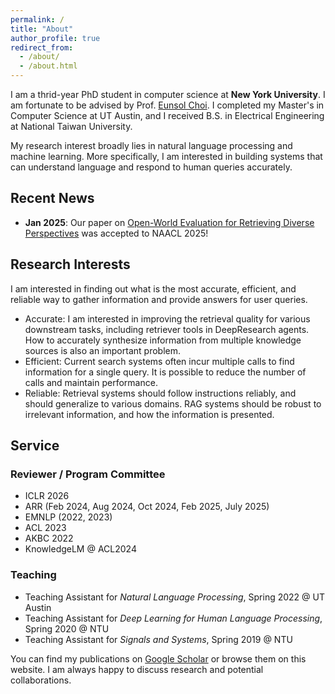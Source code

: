 ```yaml
---
permalink: /
title: "About"
author_profile: true
redirect_from: 
  - /about/
  - /about.html
---
```


I am a thrid-year PhD student in computer science at **New York University**. I am fortunate to be advised by Prof. [Eunsol Choi](https://eunsol.github.io/). I completed my Master's in Computer Science at UT Austin, and I received B.S. in Electrical Engineering at National Taiwan University. 

My research interest broadly lies in natural language processing and machine learning. More specifically, I am interested in building systems that can understand language and respond to human queries accurately.

## Recent News
- **Jan 2025**: Our paper on [Open-World Evaluation for Retrieving Diverse Perspectives](https://arxiv.org/abs/2409.18110) was accepted to NAACL 2025!

## Research Interests
I am interested in finding out what is the most accurate, efficient, and reliable way to gather information and provide answers for user queries. 
- Accurate: I am interested in improving the retrieval quality for various downstream tasks, including retriever tools in DeepResearch agents. How to accurately synthesize information from multiple knowledge sources is also an important problem.
- Efficient: Current search systems often incur multiple calls to find information for a single query. It is possible to reduce the number of calls and maintain performance. 
- Reliable: Retrieval systems should follow instructions reliably, and should generalize to various domains. RAG systems should be robust to irrelevant information, and how the information is presented. 


## Service

### Reviewer / Program Committee
- ICLR 2026
- ARR (Feb 2024, Aug 2024, Oct 2024, Feb 2025, July 2025)
- EMNLP (2022, 2023)
- ACL 2023
- AKBC 2022
- KnowledgeLM @ ACL2024

### Teaching
- Teaching Assistant for *Natural Language Processing*, Spring 2022 @ UT Austin
- Teaching Assistant for *Deep Learning for Human Language Processing*, Spring 2020 @ NTU
- Teaching Assistant for *Signals and Systems*, Spring 2019 @ NTU

You can find my publications on [Google Scholar](https://scholar.google.com/citations?user=dApuTpsAAAAJ&hl=en) or browse them on this website. I am always happy to discuss research and potential collaborations.
